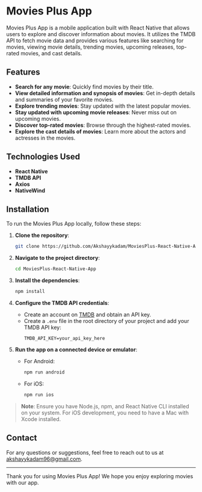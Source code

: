 # Movies Plus App

Movies Plus App is a mobile application built with React Native that allows users to explore and discover information about movies. It utilizes the TMDB API to fetch movie data and provides various features like searching for movies, viewing movie details, trending movies, upcoming releases, top-rated movies, and cast details.

## Features

- **Search for any movie**: Quickly find movies by their title.
- **View detailed information and synopsis of movies**: Get in-depth details and summaries of your favorite movies.
- **Explore trending movies**: Stay updated with the latest popular movies.
- **Stay updated with upcoming movie releases**: Never miss out on upcoming movies.
- **Discover top-rated movies**: Browse through the highest-rated movies.
- **Explore the cast details of movies**: Learn more about the actors and actresses in the movies.

## Technologies Used

- **React Native**
- **TMDB API**
- **Axios**
- **NativeWind**

## Installation

To run the Movies Plus App locally, follow these steps:

1. **Clone the repository**:
    ```sh
    git clone https://github.com/Akshayykadam/MoviesPlus-React-Native-App.git
    ```

2. **Navigate to the project directory**:
    ```sh
    cd MoviesPlus-React-Native-App
    ```

3. **Install the dependencies**:
    ```sh
    npm install
    ```

4. **Configure the TMDB API credentials**:
    - Create an account on [TMDB](https://www.themoviedb.org/) and obtain an API key.
    - Create a `.env` file in the root directory of your project and add your TMDB API key:
        ```env
        TMDB_API_KEY=your_api_key_here
        ```

5. **Run the app on a connected device or emulator**:
    - For Android:
        ```sh
        npm run android
        ```
    - For iOS:
        ```sh
        npm run ios
        ```

> **Note**: Ensure you have Node.js, npm, and React Native CLI installed on your system. For iOS development, you need to have a Mac with Xcode installed.

## Contact

For any questions or suggestions, feel free to reach out to us at [akshayykadam96@gmail.com](mailto:akshayykadam96@gmail.com).

---

Thank you for using Movies Plus App! We hope you enjoy exploring movies with our app.
